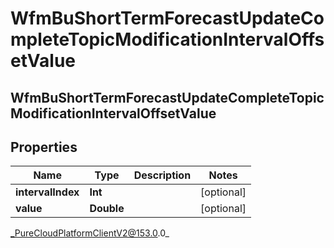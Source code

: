 # WfmBuShortTermForecastUpdateCompleteTopicModificationIntervalOffsetValue

## WfmBuShortTermForecastUpdateCompleteTopicModificationIntervalOffsetValue

## Properties

|Name | Type | Description | Notes|
|------------ | ------------- | ------------- | -------------|
| **intervalIndex** | **Int** |  | [optional] |
| **value** | **Double** |  | [optional] |



_PureCloudPlatformClientV2@153.0.0_
